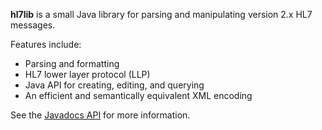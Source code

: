 **hl7lib** is a small Java library for parsing and manipulating version 2.x HL7 messages.

Features include:
  * Parsing and formatting
  * HL7 lower layer protocol (LLP)
  * Java API for creating, editing, and querying
  * An efficient and semantically equivalent XML encoding

See the [Javadocs API](http://archiecobbs.github.io/hl7lib/site/apidocs/index.html) for more information.
